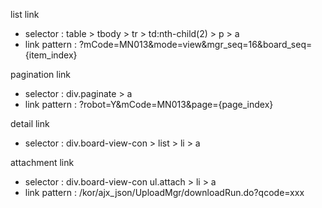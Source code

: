 list link
- selector : table > tbody > tr > td:nth-child(2) > p > a
- link pattern : ?mCode=MN013&mode=view&mgr_seq=16&board_seq={item_index}

pagination link
- selector : div.paginate > a
- link pattern : ?robot=Y&mCode=MN013&page={page_index}

detail link
- selector : div.board-view-con > list > li > a

attachment link
- selector : div.board-view-con ul.attach > li > a
- link pattern : /kor/ajx_json/UploadMgr/downloadRun.do?qcode=xxx

